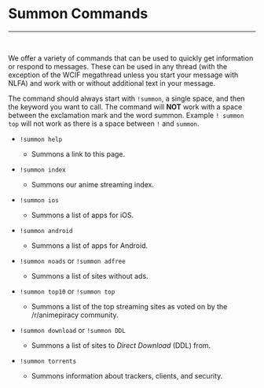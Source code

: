 # **Summon Commands**

---

&nbsp;

We offer a variety of commands that can be used to quickly get information or respond to messages. These can be used in any thread (with the exception of the WCIF megathread unless you start your message with NLFA) and work with or without additional text in your message.

The command should always start with `!summon`, a single space, and then the keyword you want to call. The command will **NOT** work with a space between the exclamation mark and the word summon. Example `! summon top` will not work as there is a space between `!` and `summon`.


- `!summon help`
  - Summons a link to this page.
  

- `!summon index`
  - Summons our anime streaming index.
  

- `!summon ios`
  - Summons a list of apps for iOS.
  

- `!summon android`
  - Summons a list of apps for Android.
  

- `!summon noads` or `!summon adfree`
  - Summons a list of sites without ads.
  

- `!summon top10` or `!summon top`
  - Summons a list of the top streaming sites as voted on by the /r/animepiracy community.
  

- `!summon download` or `!summon DDL`
  - Summons a list of sites to *Direct Download* (DDL) from.
  
  
- `!summon torrents`
  - Summons information about trackers, clients, and security.

&nbsp;

